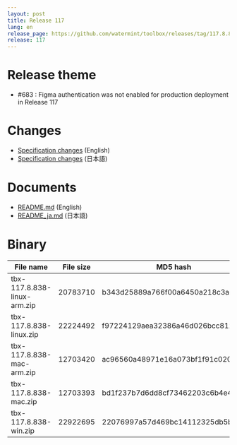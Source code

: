 ```yaml
---
layout: post
title: Release 117
lang: en
release_page: https://github.com/watermint/toolbox/releases/tag/117.8.838
release: 117
---
```


# Release theme

* #683 : Figma authentication was not enabled for production deployment in Release 117

# Changes

* [Specification changes](https://github.com/watermint/toolbox/blob/117.8.838/docs/releases/changes117.md) (English)
* [Specification changes](https://github.com/watermint/toolbox/blob/117.8.838/docs/releases/changes117.md) (日本語)

# Documents

* [README.md](https://github.com/watermint/toolbox/blob/117.8.838/README.md) (English)
* [README_ja.md](https://github.com/watermint/toolbox/blob/117.8.838/README_ja.md) (日本語)

# Binary

| File name                   | File size | MD5 hash                         | SHA256 hash                                                      |
|-----------------------------|-----------|----------------------------------|------------------------------------------------------------------|
| tbx-117.8.838-linux-arm.zip | 20783710  | b343d25889a766f00a6450a218c3aed7 | 7fed5a6da60698edab822039c387176782e8fccfd5acd48a003ff97816237517 |
| tbx-117.8.838-linux.zip     | 22224492  | f97224129aea32386a46d026bcc81213 | 00ef591011c3c92264994a7a3386608d931e60e56207f3920ae6976bbe69d0b4 |
| tbx-117.8.838-mac-arm.zip   | 12703420  | ac96560a48971e16a073bf1f91c020ed | b2252fd0d3fcb61a9e629b5067488132cf9ff0f52acb1ca50fc3f65dd261389a |
| tbx-117.8.838-mac.zip       | 12703393  | bd1f237b7d6dd8cf73462203c6b4e4fa | d5a2544162ab4fd952e6370026d06e3c44ba8777219b694ee4ee4069d231095e |
| tbx-117.8.838-win.zip       | 22922695  | 22076997a57d469bc14112325db5be39 | 77ee0f3c7e398c29e95db3f9f2a325633ae69692883696adf0e9b36c8945af10 |


